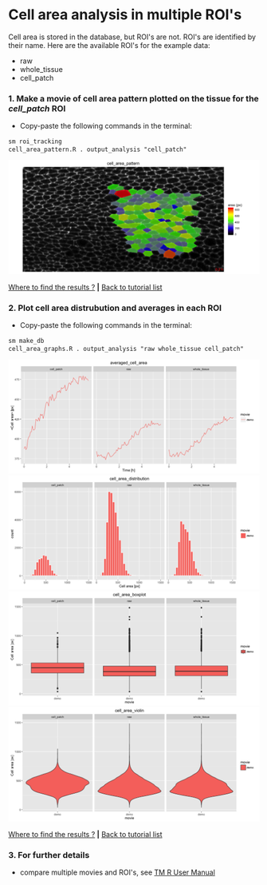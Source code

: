 
# Cell area analysis in multiple ROI's

Cell area is stored in the database, but ROI's are not. ROI's are identified by their name. Here are the available ROI's for the example data: 
* raw 
* whole_tissue
* cell_patch

### 1. Make a movie of cell area pattern plotted on the tissue for the *cell_patch* ROI

* Copy-paste the following commands in the terminal:

```
sm roi_tracking 
cell_area_pattern.R . output_analysis "cell_patch"
```

![](cell_area_ROI_files/figure-html/cell_area_pattern-1.png)

[Where to find the results ?](../tm_qs_example_data.md#4-look-at-the-results) **|** 
[Back to tutorial list](../tm_qs_example_data.md#3-select-the-analysis-you-are-interested-in)

### 2. Plot cell area distrubution and averages in each ROI
* Copy-paste the following commands in the terminal:

```
sm make_db 
cell_area_graphs.R . output_analysis "raw whole_tissue cell_patch"
```

![](cell_area_ROI_files/figure-html/cell_area_graphs-1.png)![](cell_area_ROI_files/figure-html/cell_area_graphs-2.png)![](cell_area_ROI_files/figure-html/cell_area_graphs-3.png)![](cell_area_ROI_files/figure-html/cell_area_graphs-4.png)

[Where to find the results ?](../tm_qs_example_data.md#4-look-at-the-results) **|** 
[Back to tutorial list](../tm_qs_example_data.md#3-select-the-analysis-you-are-interested-in)

### 3. For further details

* compare multiple movies and ROI's, see [TM R User Manual](https://mpicbg-scicomp.github.io/tissue_miner/tm_tutorial/R-tutorial.html#comparing-averaged-quantities-between-movies-and-rois)
